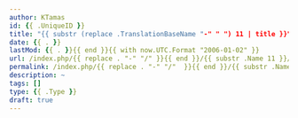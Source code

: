 ```yaml
---
author: KTamas
id: {{ .UniqueID }}
title: "{{ substr (replace .TranslationBaseName "-" " ") 11 | title }}"{{ with now.UTC.Format "2006-01-02T15:04:05Z" }}
date: {{ . }}
lastMod: {{ . }}{{ end }}{{ with now.UTC.Format "2006-01-02" }}
url: /index.php/{{ replace . "-" "/" }}{{ end }}/{{ substr .Name 11 }}/{{ with now.UTC.Format "2006-01-02" }}
permalink: /index.php/{{ replace . "-" "/"  }}{{ end }}/{{ substr .Name 11 }}/
description: ~
tags: []
type: {{ .Type }}
draft: true
---
```

